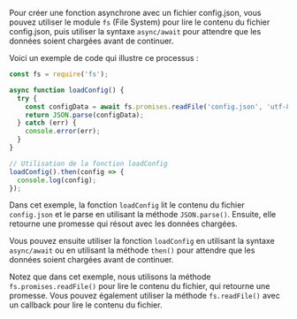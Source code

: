 Pour créer une fonction asynchrone avec un fichier config.json, vous pouvez utiliser le module `fs` (File System) pour lire le contenu du fichier config.json, puis utiliser la syntaxe `async/await` pour attendre que les données soient chargées avant de continuer.

Voici un exemple de code qui illustre ce processus :

```javascript
const fs = require('fs');

async function loadConfig() {
  try {
    const configData = await fs.promises.readFile('config.json', 'utf-8');
    return JSON.parse(configData);
  } catch (err) {
    console.error(err);
  }
}

// Utilisation de la fonction loadConfig
loadConfig().then(config => {
  console.log(config);
});
```

Dans cet exemple, la fonction `loadConfig` lit le contenu du fichier `config.json` et le parse en utilisant la méthode `JSON.parse()`. Ensuite, elle retourne une promesse qui résout avec les données chargées.

Vous pouvez ensuite utiliser la fonction `loadConfig` en utilisant la syntaxe `async/await` ou en utilisant la méthode `then()` pour attendre que les données soient chargées avant de continuer.

Notez que dans cet exemple, nous utilisons la méthode `fs.promises.readFile()` pour lire le contenu du fichier, qui retourne une promesse. Vous pouvez également utiliser la méthode `fs.readFile()` avec un callback pour lire le contenu du fichier.